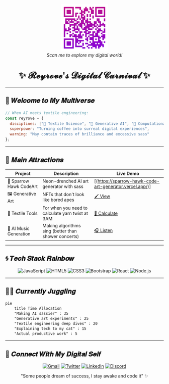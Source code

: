<p align="center">
  <img src="images/QR-code.png" alt="QR Code" width="150" />
  <br />
  <em>Scan me to explore my digital world!</em>
</p>

<h1 align="center">✨ 𝓡𝓮𝔂𝓻𝓸𝓿𝓮'𝓼 𝓓𝓲𝓰𝓲𝓽𝓪𝓵 𝓒𝓪𝓻𝓷𝓲𝓿𝓪𝓵 ✨</h1>

---

## 🌌 𝑾𝒆𝒍𝒄𝒐𝒎𝒆 𝒕𝒐 𝑴𝒚 𝑴𝒖𝒍𝒕𝒊𝒗𝒆𝒓𝒔𝒆

```javascript
// When AI meets textile engineering:
const reyrove = {
  disciplines: ["🧵 Textile Science", "🤖 Generative AI", "🎨 Computational Art"],
  superpower: "Turning coffee into surreal digital experiences",
  warning: "May contain traces of brilliance and excessive sass"
};
````

---

## 🎪 𝑴𝒂𝒊𝒏 𝑨𝒕𝒕𝒓𝒂𝒄𝒕𝒊𝒐𝒏𝒔

| **Project**               | **Description**                                      | **Live Demo**                         |
|---------------------------|------------------------------------------------------|----------------------------------------|
| 🦅 Sparrow Hawk CodeArt   | Neon-drenched AI art generator with sass             | [(https://sparrow-hawk-code-art-generator.vercel.app/)] |
| 🖼️ Generative Art         | NFTs that don't look like bored apes                | [🖌️ View](https://www.fxhash.xyz/u/reyrove)       |
| 🧶 Textile Tools           | For when you need to calculate yarn twist at 3AM     | [🧮 Calculate](https://reyrove.github.io/textile/textile.html) |
| 🎵 AI Music Generation    | Making algorithms sing (better than shower concerts) | [🎧 Listen](https://www.udio.com/creators/reyrove)     |

---

## 🌀 𝑻𝒆𝒄𝒉 𝑺𝒕𝒂𝒄𝒌 𝑹𝒂𝒊𝒏𝒃𝒐𝒘

<p align="center">
  <img src="https://img.shields.io/badge/JavaScript-F7DF1E?style=for-the-badge&logo=javascript&logoColor=black" alt="JavaScript" />
  <img src="https://img.shields.io/badge/HTML5-E34F26?style=for-the-badge&logo=html5&logoColor=white" alt="HTML5" />
  <img src="https://img.shields.io/badge/CSS3-1572B6?style=for-the-badge&logo=css3&logoColor=white" alt="CSS3" />
  <img src="https://img.shields.io/badge/Bootstrap-563D7C?style=for-the-badge&logo=bootstrap&logoColor=white" alt="Bootstrap" />
  <img src="https://img.shields.io/badge/React-20232A?style=for-the-badge&logo=react&logoColor=61DAFB" alt="React" />
  <img src="https://img.shields.io/badge/Node.js-43853D?style=for-the-badge&logo=node.js&logoColor=white" alt="Node.js" />
</p>

---

## 🤹‍♀️ 𝑪𝒖𝒓𝒓𝒆𝒏𝒕𝒍𝒚 𝑱𝒖𝒈𝒈𝒍𝒊𝒏𝒈

```mermaid
pie
    title Time Allocation
    "Making AI sassier" : 35
    "Generative art experiments" : 25
    "Textile engineering deep dives" : 20
    "Explaining tech to my cat" : 15
    "Actual productive work" : 5
```

---

## 📡 𝑪𝒐𝒏𝒏𝒆𝒄𝒕 𝑾𝒊𝒕𝒉 𝑴𝒚 𝑫𝒊𝒈𝒊𝒕𝒂𝒍 𝑺𝒆𝒍𝒇

<p align="center"> 
  <a href="mailto:reyhanehdaneshdoost@gmail.com"><img src="https://img.shields.io/badge/Gmail-D14836?style=for-the-badge&logo=gmail&logoColor=white" alt="Gmail"></a> 
  <a href="https://x.com/reyrove"><img src="https://img.shields.io/badge/Twitter-%231DA1F2.svg?style=for-the-badge&logo=Twitter&logoColor=white" alt="Twitter"></a> 
  <a href="https://www.linkedin.com/in/reyhaneh-daneshdoost-730481160/"><img src="https://img.shields.io/badge/linkedin-%230077B5.svg?style=for-the-badge&logo=linkedin&logoColor=white" alt="LinkedIn"></a> 
  <a href="https://discord.com/users/reyrove"><img src="https://img.shields.io/badge/Discord-%235865F2.svg?style=for-the-badge&logo=discord&logoColor=white" alt="Discord"></a> 
</p>

<div align="center">

"Some people dream of success, I stay awake and code it" ✨

</div>